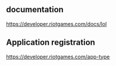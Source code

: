 

## documentation
https://developer.riotgames.com/docs/lol

## Application registration 
https://developer.riotgames.com/app-type